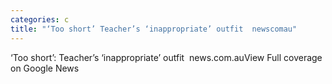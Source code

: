 ```yaml
---
categories: c
title: "‘Too short’ Teacher’s ‘inappropriate’ outfit  newscomau"
---
```

‘Too short’: Teacher’s ‘inappropriate’ outfit&nbsp;&nbsp;news.com.auView Full coverage on Google News